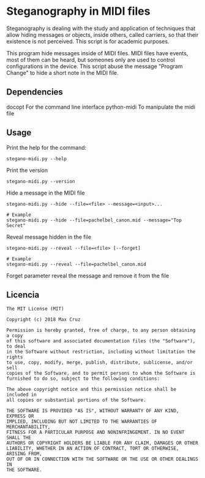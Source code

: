 # Steganography in MIDI files

Steganography is dealing with the study and application of techniques that allow hiding messages or objects, inside others, called carriers, so that their existence is not perceived. This script is for academic purposes.

This program hide messages inside of MIDI files. MIDI files have events, most of them can be heard, but someones only are used to control configurations in the device. This script abuse the message "Program Change"  to hide a short note in the MIDI file.

## Dependencies

docopt For the command line interface
python-midi To manipulate the midi file

## Usage

Print the help for the command:
```
stegano-midi.py --help
```

Print the version
```
stegano-midi.py --version
```

Hide a message in the MIDI file
```
stegano-midi.py --hide --file=<file> --message=<input>...

# Example
stegano-midi.py --hide --file=pachelbel_canon.mid --message="Top Secret"
```

Reveal message hidden in the file
```
stegano-midi.py --reveal --file=<file> [--forget]

# Example
stegano-midi.py --reveal --file=pachelbel_canon.mid
```

Forget parameter reveal the message and remove it from the file

## Licencia
```
The MIT License (MIT)

Copyright (c) 2018 Max Cruz

Permission is hereby granted, free of charge, to any person obtaining a copy
of this software and associated documentation files (the "Software"), to deal
in the Software without restriction, including without limitation the rights
to use, copy, modify, merge, publish, distribute, sublicense, and/or sell
copies of the Software, and to permit persons to whom the Software is
furnished to do so, subject to the following conditions:

The above copyright notice and this permission notice shall be included in
all copies or substantial portions of the Software.

THE SOFTWARE IS PROVIDED "AS IS", WITHOUT WARRANTY OF ANY KIND, EXPRESS OR
IMPLIED, INCLUDING BUT NOT LIMITED TO THE WARRANTIES OF MERCHANTABILITY,
FITNESS FOR A PARTICULAR PURPOSE AND NONINFRINGEMENT. IN NO EVENT SHALL THE
AUTHORS OR COPYRIGHT HOLDERS BE LIABLE FOR ANY CLAIM, DAMAGES OR OTHER
LIABILITY, WHETHER IN AN ACTION OF CONTRACT, TORT OR OTHERWISE, ARISING FROM,
OUT OF OR IN CONNECTION WITH THE SOFTWARE OR THE USE OR OTHER DEALINGS IN
THE SOFTWARE.
```

